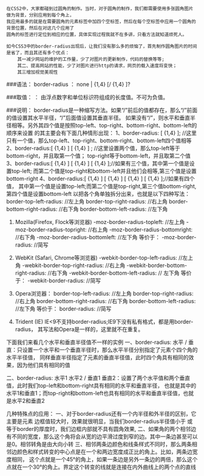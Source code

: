     在CSS2中，大家都碰到过圆角的制作。当时，对于圆角的制作，我们都需要使用多张圆角图片做为背景，分别应用到每个角上，
    我应用最多的就是在需要圆角的元素标签中加四个空标签，然后在每个空标签中应用一个圆角的背景位置，然后在对这几个应用了
    圆角的标签进行定位到相应的位置，具体实现过程我就不在多讲，只看方法就知道烦死人。

    如今CSS3中的border-radius出现后，让我们没有那么多的烦恼了，首先制作圆角图片的时间是省了，而且其还有多个优点：
        其一减少网站的维护的工作量，少了对图片的更新制作，代码的替换等等;
        其二、提高网站的性能，少了对图片进行http的请求，网页的载入速度将变快；
        其三增加视觉美观性
 ###语法：
    border-radius ： none | <length>{1,4} [/ <length>{1,4} ]?

 ###取值：
    <length>： 由浮点数字和单位标识符组成的长度值。不可为负值。

 ###说明：
    border-radius是一种缩写方法。如果“/”前后的值都存在，那么“/”前面的值设置其水平半径，“/”后面值设置其垂直半径。
    如果没有“/”，则水平和垂直半径相等。另外其四个值是按照top-left、top-right、bottom-right、bottom-left的顺序来设置
    的其主要会有下面几种情形出现：
    1、border-radius: [ <length>{1,4} ]; //这里只有一个值，那么top-left、top-right、bottom-right、bottom-left四个值相等
    2、border-radius:[ <length>{1,4} ]  [ <length>{1,4} ] ; //这里设置两个值，那么top-left等于bottom-right，并且取第一个值；
        top-right等于bottom-left，并且取第二个值
    3、border-radius:[ <length>{1,4} ]   [ <length>{1,4} ]   [ <length>{1,4} ];//如果有三个值，其中第一个值是设置top-left;
        而第二个值是top-right和bottom-left并且他们会相等,第三个值是设置bottom-right
    4、border-radius:[ <length>{1,4} ]   [ <length>{1,4} ]  [ <length>{1,4} ]   [ <length>{1,4} ];//如果有四个值，
    其中第一个值是设置top-left;而第二个值是top-right,第三个值bottom-right,第四个值是设置bottom-left
    以把各个角单独拆分出来，也就是以下四种写法：
    border-top-left-radius: <length>  <length>   //左上角
    border-top-right-radius: <length>  <length>  //右上角
    border-bottom-right-radius:<length>  <length>  //右下角
    border-bottom-left-radius:<length>  <length>   //左下角

1. Mozilla(Firefox, Flock等浏览器)
  -moz-border-radius-topleft: //左上角
  -moz-border-radius-topright: //右上角
  -moz-border-radius-bottomright: //右下角
  -moz-border-radius-bottomleft: //左下角
   等价于：
  -moz-border-radius: //简写

2. WebKit (Safari, Chrome等浏览器)
  -webkit-border-top-left-radius:  //左上角
  -webkit-border-top-right-radius:  //右上角
  -webkit-border-bottom-right-radius:  //右下角
  -webkit-border-bottom-left-radius:  // 左下角
   等价于：
  -webkit-border-radius:  //简写

3. Opera浏览器：
 border-top-left-radius: //左上角
 border-top-right-radius: //右上角
 border-bottom-right-radius: //右下角
 border-bottom-left-radius: //左下角
 等价于：
 border-radius: //简写
4. Trident (IE)
    IE<9不支持border-radius;IE9下没有私有格式，都是用border-radius，
    其写法和Opera是一样的，这里就不在重复。

下面我们来看几个水平和垂直半径值不一样的实例
一、border-radius: 水平 / 垂直：只设置一个水平和一个垂直半径时，那么水平半径分别指定了元素个四个角的水平半径值，
同样垂直半径指定了元素的垂直半径值，此时四个角具有相同的效果，因为他们具有相同的值

二、border-radius: 水平1 水平2 / 垂直1  垂直2：设置了两个水平值和两个垂直值，此时我们top-left和bottom-right具有相同的水平和垂直半径，
也就是其中的水平1和垂直1；而top-right和bottom-left也具有相同的水平和垂直半径值，也就是水平2和垂直2

几种特殊点的应用：
一、对于border-radius还有一个内半径和外半径的区别，它主要是元素 边框值较大时，效果就很明显，当我们border-radius半径值小于
或等于border的厚度时，我们边框内部就不具有圆角效果,
二、如果角的两个相邻边有不同的宽度，那么这个角将会从宽的边平滑过度到窄的边。其中一条边甚至可以是0。相邻转角是由大向小转
三、相邻两条边颜色和线条样式不同时，那么两条相邻边颜色和样式转变的中心点是在一个和两边宽度成正比的角上。比如，两条边宽度相同，
这个点就是一个45°的角上，如果一条边是另外一条边的两倍，那么这个点就在一个30°的角上。界定这个转变的线就是连接在内外曲线上的两个点的直线